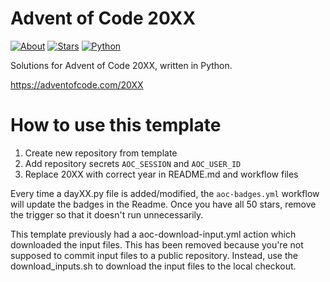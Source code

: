 Advent of Code 20XX
===================

[![About](https://img.shields.io/badge/Advent%20of%20Code%20🎄-20XX-brightgreen)](https://adventofcode.com/20XX/)
[![Stars](https://img.shields.io/badge/stars%20⭐-0-yellow)](https://adventofcode.com/20XX/stats)
[![Python](https://img.shields.io/badge/python-3670A0?logo=python&logoColor=ffdd54)](https://www.python.org)

Solutions for Advent of Code 20XX, written in Python.

https://adventofcode.com/20XX

How to use this template
========================

1. Create new repository from template
2. Add repository secrets `AOC_SESSION` and `AOC_USER_ID`
3. Replace 20XX with correct year in README.md and workflow files

Every time a dayXX.py file is added/modified, the `aoc-badges.yml`
workflow will update the badges in the Readme. Once you have all 50
stars, remove the trigger so that it doesn't run unnecessarily.

This template previously had a aoc-download-input.yml action which
downloaded the input files. This has been removed because you're not
supposed to commit input files to a public repository. Instead, use
the download_inputs.sh to download the input files to the local
checkout.
